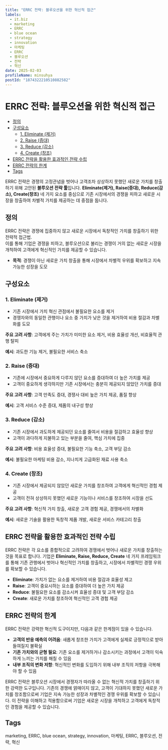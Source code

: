 ```yaml
---
title: "ERRC 전략: 블루오션을 위한 혁신적 접근"
labels:
  - it.biz
  - marketing
  - ERRC
  - blue ocean
  - strategy
  - innovation
  - 마케팅
  - ERRC
  - 블루오션
  - 전략
  - 혁신
date: 2025-02-03
profileName: minsuhya
postId: "1874322210510882582"
---
```



# ERRC 전략: 블루오션을 위한 혁신적 접근

<!-- mtoc-start -->

- [정의](#정의)
- [구성요소](#구성요소)
  - [1. Eliminate (제거)](#1-eliminate-제거)
  - [2. Raise (증대)](#2-raise-증대)
  - [3. Reduce (감소)](#3-reduce-감소)
  - [4. Create (창조)](#4-create-창조)
- [ERRC 전략을 활용한 효과적인 전략 수립](#errc-전략을-활용한-효과적인-전략-수립)
- [ERRC 전략의 한계](#errc-전략의-한계)
- [Tags](#tags)

<!-- mtoc-end -->

ERRC 전략은 경쟁의 고정관념을 벗어나 고객조차 상상하지 못했던 새로운 가치를 창출하기 위해 고안된 **블루오션 전략 툴**입니다. **Eliminate(제거), Raise(증대), Reduce(감소), Create(창조)** 네 가지 요소를 중심으로 기존 시장에서의 경쟁을 피하고 새로운 시장을 창출하여 차별적 가치를 제공하는 데 중점을 둡니다.

## 정의

ERRC 전략은 경쟁에 집중하지 않고 새로운 시장에서 독창적인 가치를 창출하기 위한 전략적 접근법. \
이를 통해 기업은 경쟁을 피하고, 블루오션으로 불리는 경쟁이 거의 없는 새로운 시장을 개척하여 고객에게 혁신적인 가치를 제공할 수 있습니다.

- **목적**: 경쟁이 아닌 새로운 가치 창출을 통해 시장에서 차별적 우위를 확보하고 지속 가능한 성장을 도모

## 구성요소

### 1. Eliminate (제거)

- 기존 시장에서 가치 혁신 관점에서 불필요한 요소를 제거
- 경쟁자와의 동일한 관행이나 요소 중 가치가 낮은 것을 제거하여 비용 절감과 차별화를 도모

**주요 고려 사항**: 고객에게 주는 가치가 미미한 요소 제거, 비용 효율성 개선, 비효율적 관행 탈피

**예시**: 과도한 기능 제거, 불필요한 서비스 축소

### 2. Raise (증대)

- 기존에 시장에서 중요하게 다루지 않던 요소를 증대하여 더 높은 가치를 제공
- 고객이 중요하게 생각하지만 기존 시장에서는 충분히 제공되지 않았던 가치를 증대

**주요 고려 사항**: 고객 만족도 증대, 경쟁사 대비 높은 가치 제공, 품질 향상

**예시**: 고객 서비스 수준 증대, 제품의 내구성 향상

### 3. Reduce (감소)

- 기존 시장에서 과도하게 제공되던 요소를 줄여서 비용을 절감하고 효율성 향상
- 고객이 과다하게 지불하고 있는 부분을 줄여, 핵심 가치에 집중

**주요 고려 사항**: 비용 효율성 증대, 불필요한 기능 축소, 고객 부담 감소

**예시**: 불필요한 마케팅 비용 감소, 지나치게 고급화된 재료 사용 축소

### 4. Create (창조)

- 기존 시장에서 제공되지 않았던 새로운 가치를 창조하여 고객에게 혁신적인 경험 제공
- 고객이 전혀 상상하지 못했던 새로운 기능이나 서비스를 창조하여 시장을 선도

**주요 고려 사항**: 혁신적 가치 창출, 새로운 고객 경험 제공, 경쟁에서의 차별화

**예시**: 새로운 기술을 활용한 독창적 제품 개발, 새로운 서비스 카테고리 창출

## ERRC 전략을 활용한 효과적인 전략 수립

ERRC 전략은 각 요소를 종합적으로 고려하여 경쟁에서 벗어나 새로운 가치를 창출하는 것을 목표로 합니다. 기업은 **Eliminate, Raise, Reduce, Create** 네 가지 프레임워크를 통해 기존 관행에서 벗어나 혁신적인 가치를 창출하고, 시장에서 차별적인 경쟁 우위를 확보할 수 있습니다.

- **Eliminate**: 가치가 없는 요소를 제거하여 비용 절감과 효율성 제고
- **Raise**: 고객이 중요시하는 요소를 증대하여 더 높은 가치 제공
- **Reduce**: 불필요한 요소를 감소시켜 효율성 증대 및 고객 부담 감소
- **Create**: 새로운 가치를 창조하여 혁신적인 고객 경험 제공

## ERRC 전략의 한계

ERRC 전략은 강력한 혁신적 도구이지만, 다음과 같은 한계점이 있을 수 있습니다.

- **고객의 반응 예측의 어려움**: 새롭게 창조한 가치가 고객에게 실제로 긍정적으로 받아들여질지 불확실
- **기존 가치와의 균형 필요**: 기존 요소를 제거하거나 감소시키는 과정에서 고객이 익숙하게 느끼는 가치를 해칠 수 있음
- **내부 조직의 변화 저항**: 혁신적인 변화를 도입하기 위해 내부 조직의 저항을 극복해야 할 수 있음

ERRC 전략은 블루오션 시장에서 경쟁자가 따라올 수 없는 혁신적 가치를 창출하기 위한 강력한 도구입니다. 기존의 경쟁에 얽매이지 않고, 고객이 기대하지 못했던 새로운 가치를 창조함으로써 기업은 지속 가능한 성장과 차별적인 경쟁 우위를 확보할 수 있습니다. 이 전략을 이해하고 적용함으로써 기업은 새로운 시장을 개척하고 고객에게 독창적인 경험을 제공할 수 있습니다.

## Tags

marketing, ERRC, blue ocean, strategy, innovation, 마케팅, ERRC, 블루오션, 전략, 혁신